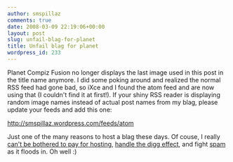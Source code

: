 ```yaml
---
author: smspillaz
comments: true
date: 2008-03-09 22:19:06+00:00
layout: post
slug: unfail-blag-for-planet
title: Unfail blag for planet
wordpress_id: 233
---
```


Planet Compiz Fusion no longer displays the last image used in this post in the title name anymore. I did some poking around and realized the normal RSS feed had gone bad, so iXce and I found the atom feed and are now using that (I couldn't find it at first!). If your shiny RSS reader is displaying random image names instead of actual post names from my blag, please update your feeds and add this one:

http://smspillaz.wordpress.com/feeds/atom

Just one of the many reasons to host a blag these days. Of couse, I really [can't be bothered to pay for hosting](http://www.godaddy.com/gdshop/default.asp?location=www.google.com.au%2Fsearch), [handle the digg effect](http://www.ndesign-studio.com/blog/updates/the-digg-effect/comment-page-3/), and fight [spam](http://youtube.com/watch?v=anwy2MPT5RE) as it floods in. Oh well :)
